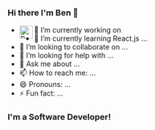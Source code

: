 ### Hi there I'm Ben 👋
- 🔭 I’m currently working on <img align="left" alt="React.js" width="26px" src="https://react.dev/" />
- 🌱 I’m currently learning React.js ...
- 👯 I’m looking to collaborate on ...
- 🤔 I’m looking for help with ...
- 💬 Ask me about ...
- 📫 How to reach me: ...
- 😄 Pronouns: ...
- ⚡ Fun fact: ...
### I'm a Software Developer!
